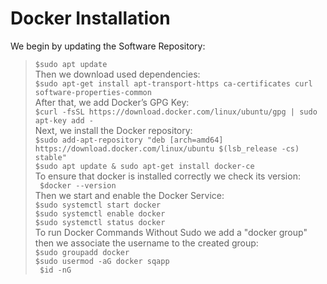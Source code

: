 # Docker Installation
We begin by updating the Software Repository: </br>
> `$sudo apt update` </br>
Then we download used dependencies: </br>
`$sudo apt-get install apt-transport-https ca-certificates curl software-properties-common` </br>
After that, we add Docker’s GPG Key: </br>
`$curl -fsSL https://download.docker.com/linux/ubuntu/gpg | sudo apt-key add -` </br>
Next, we install the Docker repository: </br>
`$sudo add-apt-repository "deb [arch=amd64] https://download.docker.com/linux/ubuntu $(lsb_release -cs)  stable"` </br>
`$sudo apt update & sudo apt-get install docker-ce` </br>
To ensure that docker is installed correctly we check its version: </br>
` $docker --version` </br>
Then we start and enable the Docker Service: </br>
`$sudo systemctl start docker` </br>
`$sudo systemctl enable docker` </br>
`$sudo systemctl status docker` </br>
To run Docker Commands Without Sudo we add a "docker group" then we associate the username to the created group: </br>
`$sudo groupadd docker` </br>
`$sudo usermod -aG docker sqapp` </br>
` $id -nG` </br>
